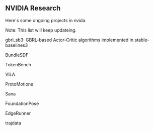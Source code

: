 ## NVIDIA Research

Here's some ongoing projects in nvida. 


Note: This list will keep updateing.


gbrl_sb3: GBRL-based Actor-Critic algorithms implemented in stable-baselines3


BundleSDF


TokenBench


VILA


ProtoMotions


Sana


FoundationPose



EdgeRunner 


trajdata


